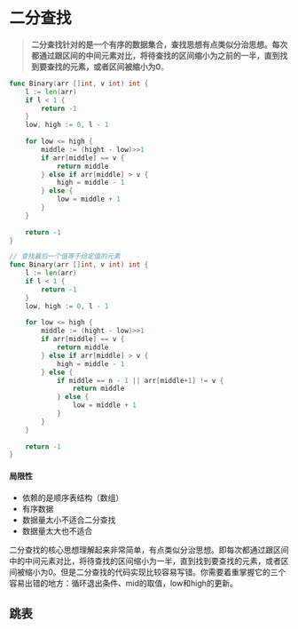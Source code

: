 # 二分查找

> **二分查找针对的是一个有序的数据集合，查找思想有点类似分治思想。每次都通过跟区间的中间元素对比，将待查找的区间缩小为之前的一半，直到找到要查找的元素，或者区间被缩小为0**。



```go
func Binary(arr []int, v int) int {
    l := len(arr)
    if l < 1 {
        return -1
    }
    low, high := 0, l - 1
    
    for low <= high {
        middle := (hight - low)>>1
        if arr[middle] == v {
            return middle
        } else if arr[middle] > v {
            high = middle - 1
        } else {
            low = middle + 1
        }
    }
    
    return -1
}
```



```go
// 查找最后一个值等于给定值的元素
func Binary(arr []int, v int) int {
    l := len(arr)
    if l < 1 {
        return -1
    }
    low, high := 0, l - 1
    
    for low <= high {
        middle := (hight - low)>>1
        if arr[middle] == v {
            return middle
        } else if arr[middle] > v {
            high = middle - 1
        } else {
            if middle == n - 1 || arr[middle+1] != v {
                return middle
            } else {
                low = middle + 1
            }
        }
    }
    
    return -1
}
```





#### 局限性

- 依赖的是顺序表结构（数组）
- 有序数据
- 数据量太小不适合二分查找
- 数据量太大也不适合



二分查找的核心思想理解起来非常简单，有点类似分治思想。即每次都通过跟区间中的中间元素对比，将待查找的区间缩小为一半，直到找到要查找的元素，或者区间被缩小为0。但是二分查找的代码实现比较容易写错。你需要着重掌握它的三个容易出错的地方：循环退出条件、mid的取值，low和high的更新。





## 跳表

